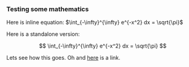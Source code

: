 ---
---

### Testing some mathematics

Here is inline equation: $\int_{-\infty}^{\infty} e^{-x^2} dx = \sqrt{\pi}$ 

Here is a standalone version:

$$ \int_{-\infty}^{\infty} e^{-x^2} dx = \sqrt{\pi} $$

Lets see how this goes. Oh and [here](www.google.com) is a link.
